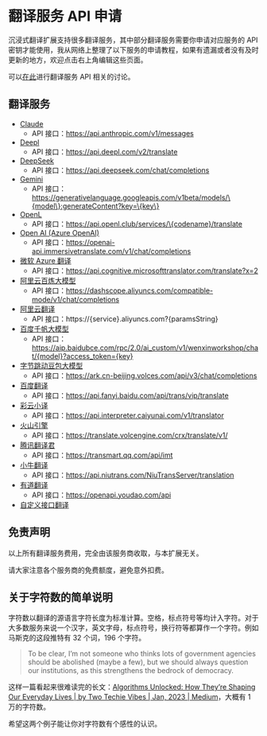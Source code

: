 # 翻译服务 API 申请

沉浸式翻译扩展支持很多翻译服务，其中部分翻译服务需要你申请对应服务的 API 密钥才能使用，我从网络上整理了以下服务的申请教程，如果有遗漏或者没有及时更新的地方，欢迎点击右上角编辑这些页面。

可以[在此](https://github.com/immersive-translate/immersive-translate/issues/137)进行翻译服务 API 相关的讨论。

## 翻译服务

- [Claude](./services/claude.md)
  - API 接口：https://api.anthropic.com/v1/messages
- [Deepl](./services/deepL.md)
  - API 接口：https://api.deepl.com/v2/translate
- [DeepSeek](./services/deepseek.md)
  - API 接口：https://api.deepseek.com/chat/completions
- [Gemini](./services/gemini.md)
  - API 接口：https://generativelanguage.googleapis.com/v1beta/models/\{model\}:generateContent?key=\{key\}
- [OpenL](./services/openL.md)
  - API 接口：https://api.openl.club/services/\{codename}/translate
- [Open AI (Azure OpenAI)](./services/openai.md)
  - API 接口：https://openai-api.immersivetranslate.com/v1/chat/completions
- [微软 Azure 翻译](./services/azure.md)
  - API 接口：https://api.cognitive.microsofttranslator.com/translate?x=2
- [阿里云百炼大模型](./services/aliyun-bailian.md)
  - API 接口：https://dashscope.aliyuncs.com/compatible-mode/v1/chat/completions
- [阿里云翻译](./services/aliyun.md)
  - API 接口：https://\{service\}.aliyuncs.com?\{paramsString\}
- [百度千帆大模型](./services/baidu-qianfan.md)
  - API 接口：https://aip.baidubce.com/rpc/2.0/ai_custom/v1/wenxinworkshop/chat/{model}?access_token={key}
- [字节跳动豆包大模型](./services/doubao.md)
  - API 接口：https://ark.cn-beijing.volces.com/api/v3/chat/completions
- [百度翻译](./services/baidu.md)
  - API 接口：https://api.fanyi.baidu.com/api/trans/vip/translate
- [彩云小译](./services/caiyun.md)
  - API 接口：https://api.interpreter.caiyunai.com/v1/translator
- [火山引擎](./services/volcano.md)
  - API 接口：https://translate.volcengine.com/crx/translate/v1/
- [腾讯翻译君](./services/tencent.md)
  - API 接口：https://transmart.qq.com/api/imt
- [小牛翻译](./services/niu.md)
  - API 接口：https://api.niutrans.com/NiuTransServer/translation
- [有道翻译](./services/youdao.md)
  - API 接口：https://openapi.youdao.com/api
- [自定义接口翻译](./services/custom.md)

## 免责声明

以上所有翻译服务费用，完全由该服务商收取，与本扩展无关。

请大家注意各个服务商的免费额度，避免意外扣费。

## 关于字符数的简单说明

字符数以翻译的源语言字符长度为标准计算。空格，标点符号等均计入字符。对于大多数服务来说一个汉字，英文字母，标点符号，换行符等都算作一个字符。例如马斯克的这段推特有 32 个词，196 个字符。

> To be clear, I’m not someone who thinks lots of government agencies should be abolished (maybe a few), but we should always question our institutions, as this strengthens the bedrock of democracy.

这样一篇看起来很难读完的长文：[Algorithms Unlocked: How They’re Shaping Our Everyday Lives | by Two Techie Vibes | Jan, 2023 | Medium](https://twotechievibes.medium.com/algorithms-unlocked-how-theyre-shaping-our-everyday-lives-6261fa1dbad)，大概有 1 万的字符数。

希望这两个例子能让你对字符数有个感性的认识。

